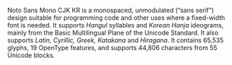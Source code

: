 Noto Sans Mono CJK KR is a monospaced, unmodulated (“sans serif”) design suitable for programming code and other uses where a fixed-width font is needed. It supports _Hangul_ syllables and _Korean Hanja_ ideograms, mainly from the Basic Multilingual Plane of the Unicode Standard. It also supports _Latin, Cyrillic, Greek, Katakana_ and _Hiragana_. It contains 65,535 glyphs, 19 OpenType features, and supports 44,806 characters from 55 Unicode blocks.